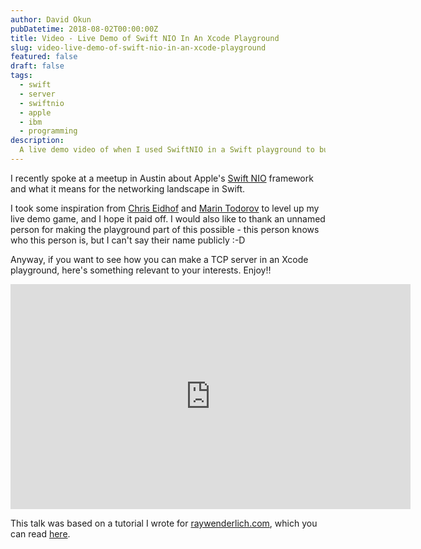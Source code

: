 ```yaml
---
author: David Okun
pubDatetime: 2018-08-02T00:00:00Z
title: Video - Live Demo of Swift NIO In An Xcode Playground
slug: video-live-demo-of-swift-nio-in-an-xcode-playground
featured: false
draft: false
tags:
  - swift
  - server
  - swiftnio
  - apple
  - ibm
  - programming
description:
  A live demo video of when I used SwiftNIO in a Swift playground to build a raw HTTP server.
---
```


I recently spoke at a meetup in Austin about Apple's [Swift NIO](https://github.com/apple/swift-nio) framework and what it means for the networking landscape in Swift.

I took some inspiration from [Chris Eidhof](https://twitter.com/chriseidhof) and [Marin Todorov](https://twitter.com/icanzilb) to level up my live demo game, and I hope it paid off. I would also like to thank an unnamed person for making the playground part of this possible - this person knows who this person is, but I can't say their name publicly :-D

Anyway, if you want to see how you can make a TCP server in an Xcode playground, here's something relevant to your interests. Enjoy!!

<iframe src="https://player.vimeo.com/video/267825628" width="640" height="360" frameborder="0" webkitallowfullscreen mozallowfullscreen allowfullscreen></iframe>

This talk was based on a tutorial I wrote for [raywenderlich.com](raywenderlich.com), which you can read [here](http://okun.io/2018/04/09/tcp-server-with-swift-nio/).